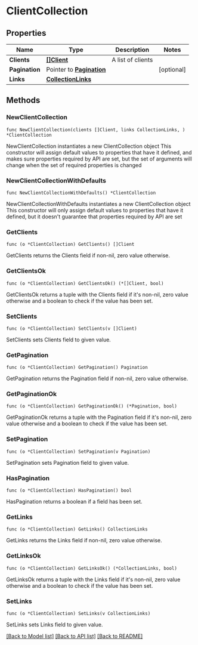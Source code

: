 # ClientCollection

## Properties

Name | Type | Description | Notes
------------ | ------------- | ------------- | -------------
**Clients** | [**[]Client**](Client.md) | A list of clients | 
**Pagination** | Pointer to [**Pagination**](Pagination.md) |  | [optional] 
**Links** | [**CollectionLinks**](CollectionLinks.md) |  | 

## Methods

### NewClientCollection

`func NewClientCollection(clients []Client, links CollectionLinks, ) *ClientCollection`

NewClientCollection instantiates a new ClientCollection object
This constructor will assign default values to properties that have it defined,
and makes sure properties required by API are set, but the set of arguments
will change when the set of required properties is changed

### NewClientCollectionWithDefaults

`func NewClientCollectionWithDefaults() *ClientCollection`

NewClientCollectionWithDefaults instantiates a new ClientCollection object
This constructor will only assign default values to properties that have it defined,
but it doesn't guarantee that properties required by API are set

### GetClients

`func (o *ClientCollection) GetClients() []Client`

GetClients returns the Clients field if non-nil, zero value otherwise.

### GetClientsOk

`func (o *ClientCollection) GetClientsOk() (*[]Client, bool)`

GetClientsOk returns a tuple with the Clients field if it's non-nil, zero value otherwise
and a boolean to check if the value has been set.

### SetClients

`func (o *ClientCollection) SetClients(v []Client)`

SetClients sets Clients field to given value.


### GetPagination

`func (o *ClientCollection) GetPagination() Pagination`

GetPagination returns the Pagination field if non-nil, zero value otherwise.

### GetPaginationOk

`func (o *ClientCollection) GetPaginationOk() (*Pagination, bool)`

GetPaginationOk returns a tuple with the Pagination field if it's non-nil, zero value otherwise
and a boolean to check if the value has been set.

### SetPagination

`func (o *ClientCollection) SetPagination(v Pagination)`

SetPagination sets Pagination field to given value.

### HasPagination

`func (o *ClientCollection) HasPagination() bool`

HasPagination returns a boolean if a field has been set.

### GetLinks

`func (o *ClientCollection) GetLinks() CollectionLinks`

GetLinks returns the Links field if non-nil, zero value otherwise.

### GetLinksOk

`func (o *ClientCollection) GetLinksOk() (*CollectionLinks, bool)`

GetLinksOk returns a tuple with the Links field if it's non-nil, zero value otherwise
and a boolean to check if the value has been set.

### SetLinks

`func (o *ClientCollection) SetLinks(v CollectionLinks)`

SetLinks sets Links field to given value.



[[Back to Model list]](../README.md#documentation-for-models) [[Back to API list]](../README.md#documentation-for-api-endpoints) [[Back to README]](../README.md)


